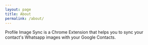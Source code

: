 ```yaml
---
layout: page
title: About
permalink: /about/
---
```


Profile Image Sync is a Chrome Extension that helps you to sync your contact's Whatsapp images with your Google Contacts.

